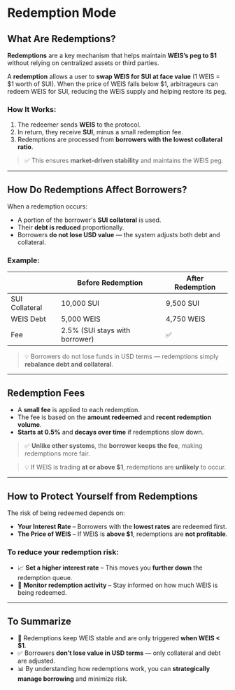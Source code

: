# Redemption Mode

## What Are Redemptions?

**Redemptions** are a key mechanism that helps maintain **WEIS’s peg to $1** without relying on centralized assets or third parties.

A **redemption** allows a user to **swap WEIS for SUI at face value** (1 WEIS = $1 worth of SUI). When the price of WEIS falls below $1, arbitrageurs can redeem WEIS for SUI, reducing the WEIS supply and helping restore its peg.

### How It Works:

1. The redeemer sends **WEIS** to the protocol.  
2. In return, they receive **SUI**, minus a small redemption fee.  
3. Redemptions are processed from **borrowers with the lowest collateral ratio**.  

> ✅ This ensures **market-driven stability** and maintains the WEIS peg.

---

## How Do Redemptions Affect Borrowers?

When a redemption occurs:

- A portion of the borrower's **SUI collateral** is used.
- Their **debt is reduced** proportionally.
- Borrowers **do not lose USD value** — the system adjusts both debt and collateral.

### Example:

|                | Before Redemption      | After Redemption       |
|----------------|------------------------|-------------------------|
| SUI Collateral | 10,000 SUI             | 9,500 SUI               |
| WEIS Debt      | 5,000 WEIS             | 4,750 WEIS              |
| Fee            | 2.5% (SUI stays with borrower) | ✅ |

> 💡 Borrowers do not lose funds in USD terms — redemptions simply **rebalance debt and collateral**.

---

## Redemption Fees

- A **small fee** is applied to each redemption.
- The fee is based on the **amount redeemed** and **recent redemption volume**.
- **Starts at 0.5%** and **decays over time** if redemptions slow down.

> ✅ **Unlike other systems**, the **borrower keeps the fee**, making redemptions more fair.

> 💡 If WEIS is trading **at or above $1**, redemptions are **unlikely** to occur.

---

## How to Protect Yourself from Redemptions

The risk of being redeemed depends on:

- **Your Interest Rate** – Borrowers with the **lowest rates** are redeemed first.
- **The Price of WEIS** – If WEIS is **above $1**, redemptions are **not profitable**.

### To reduce your redemption risk:

- 📈 **Set a higher interest rate** – This moves you **further down** the redemption queue.
- 🧠 **Monitor redemption activity** – Stay informed on how much WEIS is being redeemed.

---

## To Summarize

- 🔄 Redemptions keep WEIS stable and are only triggered **when WEIS < $1**.
- ✅ Borrowers **don’t lose value in USD terms** — only collateral and debt are adjusted.
- 📊 By understanding how redemptions work, you can **strategically manage borrowing** and minimize risk.

